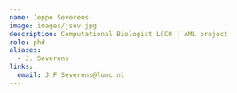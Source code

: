 ```yaml
---
name: Jeppe Severens
image: images/jsev.jpg
description: Computational Biologist LCCO | AML project
role: phd
aliases:
  - J. Severens
links:
  email: J.F.Severens@lumc.nl 
---
```

